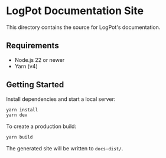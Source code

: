 # LogPot Documentation Site

This directory contains the source for LogPot's documentation.

## Requirements

- Node.js 22 or newer
- Yarn (v4)

## Getting Started

Install dependencies and start a local server:

```bash
yarn install
yarn dev
```

To create a production build:

```bash
yarn build
```

The generated site will be written to `docs-dist/`.
